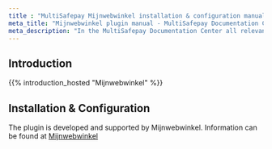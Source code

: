 ```yaml
---
title : "MultiSafepay Mijnwebwinkel installation & configuration manual"
meta_title: "Mijnwebwinkel plugin manual - MultiSafepay Documentation Center"
meta_description: "In the MultiSafepay Documentation Center all relevant information regarding our Plugins and API. As well as Support pages for Payment Method, Tools and General Questions. You can also find the contact details of our Support Team and Integration Team."
---
```

## Introduction

{{% introduction_hosted "Mijnwebwinkel" %}}

## Installation & Configuration

The plugin is developed and supported by Mijnwebwinkel. Information can be found at [Mijnwebwinkel](mijnwebwinkel.nl/support/vraag-en-antwoord/hoe-gebruik-ik-multisafepay-mijnwebwinkel)


